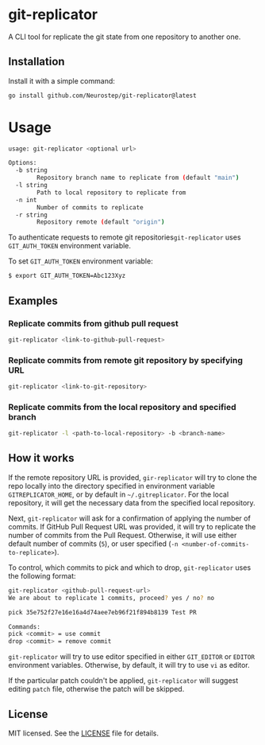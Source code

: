# git-replicator

A CLI tool for replicate the git state from one repository to another one.

## Installation

Install it with a simple command:

```sh
go install github.com/Neurostep/git-replicator@latest
```

# Usage

```sh
usage: git-replicator <optional url>

Options:
  -b string
    	Repository branch name to replicate from (default "main")
  -l string
    	Path to local repository to replicate from
  -n int
    	Number of commits to replicate
  -r string
    	Repository remote (default "origin")
```

To authenticate requests to remote git repositories`git-replicator` uses `GIT_AUTH_TOKEN` environment variable.

To set `GIT_AUTH_TOKEN` environment variable:

```sh
$ export GIT_AUTH_TOKEN=Abc123Xyz
```

## Examples

### Replicate commits from github pull request

```sh
git-replicator <link-to-github-pull-request>
```

### Replicate commits from remote git repository by specifying URL

```sh
git-replicator <link-to-git-repository>
```

### Replicate commits from the local repository and specified branch

```sh
git-replicator -l <path-to-local-repository> -b <branch-name>
```

## How it works

If the remote repository URL is provided, `gir-replicator` will try to clone the repo locally into the directory
specified in environment variable `GITREPLICATOR_HOME`, or by default in `~/.gitreplicator`.
For the local repository, it will get the necessary data from the specified local repository.

Next, `git-replicator` will ask for a confirmation of applying the number of commits. If GitHub Pull Request
URL was provided, it will try to replicate the number of commits from the Pull Request. Otherwise, it will
use either default number of commits (`5`), or user specified (`-n <number-of-commits-to-replicate>`).

To control, which commits to pick and which to drop, `git-replicator` uses the following format:

```sh
git-replicator <github-pull-request-url>
We are about to replicate 1 commits, proceed? yes / no? no

pick 35e752f27e16e16a4d74aee7eb96f21f894b8139 Test PR

Commands:
pick <commit> = use commit
drop <commit> = remove commit
```

`git-replicator` will try to use editor specified in either `GIT_EDITOR` or `EDITOR` environment variables.
Otherwise, by default, it will try to use `vi` as editor.

If the particular patch couldn't be applied, `git-replicator` will suggest editing `patch` file, otherwise
the patch will be skipped.

## License

MIT licensed. See the [LICENSE](LICENSE) file for details.
